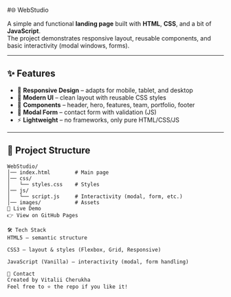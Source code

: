 #🌐 WebStudio

A simple and functional **landing page** built with **HTML**, **CSS**, and a bit
of **JavaScript**.  
The project demonstrates responsive layout, reusable components, and basic
interactivity (modal windows, forms).

---

## ✨ Features

- 📱 **Responsive Design** – adapts for mobile, tablet, and desktop
- 🎨 **Modern UI** – clean layout with reusable CSS styles
- 🧩 **Components** – header, hero, features, team, portfolio, footer
- 📩 **Modal Form** – contact form with validation (JS)
- ⚡ **Lightweight** – no frameworks, only pure HTML/CSS/JS

---

## 📂 Project Structure

```plaintext
WebStudio/
│── index.html        # Main page
│── css/
│   └── styles.css    # Styles
│── js/
│   └── script.js     # Interactivity (modal, form, etc.)
│── images/           # Assets
🚀 Live Demo
👉 View on GitHub Pages

🛠️ Tech Stack
HTML5 – semantic structure

CSS3 – layout & styles (Flexbox, Grid, Responsive)

JavaScript (Vanilla) – interactivity (modal, form handling)

📧 Contact
Created by Vitalii Cherukha
Feel free to ⭐ the repo if you like it!
```
